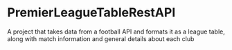 # PremierLeagueTableRestAPI
A project that takes data from a football API and formats it as a league table, along with match information and general details about each club
